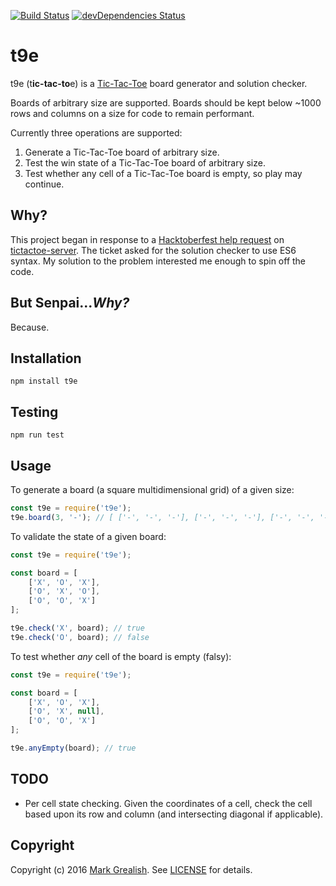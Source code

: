 [![Build Status](https://travis-ci.org/bhalash/t9e.svg?branch=master)](https://travis-ci.org/bhalash/t9e) [![devDependencies Status](https://david-dm.org/bhalash/t9e/dev-status.png)](https://david-dm.org/bhalash/t9e?type=dev)

# t9e
t9e (t**ic-tac-to**e) is a [Tic-Tac-Toe][1] board generator and solution checker.

Boards of arbitrary size are supported. Boards should be kept below ~1000 rows and columns on a size for code to remain performant.

Currently three operations are supported:

1. Generate a Tic-Tac-Toe board of arbitrary size.
2. Test the win state of a Tic-Tac-Toe board of arbitrary size.
3. Test whether any cell of a Tic-Tac-Toe board is empty, so play may continue.

## Why?

This project began in response to a [Hacktoberfest help request][2] on [tictactoe-server][3]. The ticket asked for the solution checker to use ES6 syntax. My solution to the problem interested me enough to spin off the code.

## But Senpai..._Why?_

Because.

## Installation

    npm install t9e

## Testing

    npm run test

## Usage

To generate a board (a square multidimensional grid) of a given size:

```javascript
const t9e = require('t9e');
t9e.board(3, '-'); // [ ['-', '-', '-'], ['-', '-', '-'], ['-', '-', '-'] ]
```

To validate the state of a given board:

```javascript
const t9e = require('t9e');

const board = [
    ['X', 'O', 'X'],
    ['O', 'X', 'O'],
    ['O', 'O', 'X']
];

t9e.check('X', board); // true
t9e.check('O', board); // false
```

To test whether _any_ cell of the board is empty (falsy):

```javascript
const t9e = require('t9e');

const board = [
    ['X', 'O', 'X'],
    ['O', 'X', null],
    ['O', 'O', 'X']
];

t9e.anyEmpty(board); // true
```

## TODO

 * Per cell state checking. Given the coordinates of a cell, check the cell based upon its row and column (and intersecting diagonal if applicable).

## Copyright

Copyright (c) 2016 [Mark Grealish][4]. See [LICENSE](LICENSE) for details.

[1]: https://en.wikipedia.org/wiki/Tic-tac-toe "Tic-tac-toe"
[2]: https://github.com/finalight/tictactoe-server/issues/1 "refactor code"
[3]: https://github.com/finalight/tictactoe-server "tictactoe-server"
[4]: https://www.bhalash.com "Mark Grealish"
